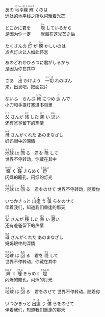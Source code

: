 あの <ruby>地平線<rt>ちへいせん</rt></ruby>    <ruby>輝<rt>かがや</rt></ruby> くのは  
远处的地平线之所以闪耀着光芒

どこかに君を 　　<ruby>隠<rt>かく</rt></ruby> しているから  
是因为你一定 　　就藏在这光芒之后

たくさんの <ruby>灯<rt>ひ</rt></ruby> が <ruby>懐<rt>なつ</rt></ruby> かしいのは  
点点灯火让人如此怀恋

あのどれかひろつに君がしるから  
是因为你在其中

さあ　<ruby>出<rt>で</rt></ruby> かけよう　<ruby>一切<rt>ひとき</rt></ruby> れのぱん  
来，出发吧，把面包片

ないふ　らんぷ <ruby>鞄<rt>かばん</rt></ruby> につめ <ruby>込<rt>こ</rt></ruby> んで  
小刀和手提灯塞进书包里

<ruby>父<rt>とう</rt></ruby> さんが <ruby>残<rt>のこ</rt></ruby> した   <ruby>熱<rt>あつ</rt></ruby> い <ruby>思<rt>おも</rt></ruby>い  
还有爸爸留下的热情

<ruby>母<rt>かあ</rt></ruby> さんがくれた   あのまなざし  
妈妈眼中的深情

<ruby>地球<rt>ちきゅう</rt></ruby> は <ruby>回<rt>まわ</rt></ruby> る　君を <ruby>隠<rt>かく</rt></ruby> して  
世界不停转动，你藏在其中

<ruby>輝<rt>かがや</rt></ruby> く <ruby>瞳<rt>ひとみ</rt></ruby>  きらめく <ruby>燈<rt>ともしび</rt></ruby>  
闪烁的瞳孔，闪烁的灯光

<ruby>地球<rt>ちきゅう</rt></ruby> は <ruby>回<rt>まわ</rt></ruby> る　君をのせて
世界不停转动，随着你

いつかきっと <ruby>出逢<rt>であ</rt></ruby> う   <ruby>僕<rt>ぼく</rt></ruby> らをのせて  
伴着我们，知道我们重逢的那天





<ruby>父<rt>とう</rt></ruby> さんが <ruby>残<rt>のこ</rt></ruby> した   <ruby>熱<rt>あつ</rt></ruby> い <ruby>思<rt>おも</rt></ruby>い  
还有爸爸留下的热情

<ruby>母<rt>かあ</rt></ruby> さんがくれた   あのまなざし  
妈妈眼中的深情

<ruby>地球<rt>ちきゅう</rt></ruby> は <ruby>回<rt>まわ</rt></ruby> る　君を <ruby>隠<rt>かく</rt></ruby> して  
世界不停转动，你藏在其中

<ruby>輝<rt>かがや</rt></ruby> く <ruby>瞳<rt>ひとみ</rt></ruby>  きらめく <ruby>燈<rt>ともしび</rt></ruby>  
闪烁的瞳孔，闪烁的灯光

<ruby>地球<rt>ちきゅう</rt></ruby> は <ruby>回<rt>まわ</rt></ruby> る　君をのせて
世界不停转动，随着你

いつかきっと <ruby>出逢<rt>であ</rt></ruby> う   <ruby>僕<rt>ぼく</rt></ruby> らをのせて  
伴着我们，知道我们重逢的那天





